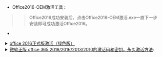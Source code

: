- Office2016-OEM激活工具 :
>> Office2016成功安装后，点击Office2016-OEM激活.exe一直下一步安装即可成功激活Office2016。

- 
<details>
    <summary>
    <a href="https://github.com/taoste/Hello-World/tree/master/github">office 2016正式版激活（绿色版）</a>
     </summary> 
	<blockquote>
【便携版运行】</br>
1. 管理员身份运行 Auto.cmd、Autopico.exe</br>
2. 完成.</br></br>
【可以激活】</br>
	Windows 10 所有版</br>
	Office 2010/2013/2016</br>
	Windows 8 、Windows 8.1 所有版</br>
	Windows Server 2016 (Theorically)</br>
  Windows 7 Professional/N/Enterprise/N 专业版、企业版</br>
  Windows Vista Business/N/Enterprise/N 商业版、企业版</br>
  Windows Server Technical Preview Build 9841/9860/9926 所有版本</br>
	Windows Server 2008/2008R2 Standard/Datacenter/Enterprise 标准版/数据中心版/企业版</br>
	Windows Server 2012/2012R2 Standard/Datacenter/Enterprise 标准版/数据中心版/企业版</br></br>
【使用方法】</br>
#Win7需装 .NET 4.0，Win8以上系统则无需</br>
1、首次管理员身份运行"卸载服务.bat"清除服务；</br>
2、系统管理员身份运行KMSpico_setup.exe安装；</br>
3、耐心等待（安装完即可自动激活！）</br></br>
【静默参数】</br>
KMSpico.exe /silent</br></br>
【使用建议】</br>
-如果杀毒软件报毒，请把安装目录以下文件加入白名单或排除项；</br>
%ProgramFiles%\KMSpico\KMSELDI.exe, Service_KMS.exe, Autopico.exe </br>
W10TP/8.1/2012R/ServerTP 系统的文件为   %WinDir%\SECOH-QAD.exe.</br></br>
- 出错情况下，建议检查日志 文件</br>
Program Files -> KMSpico -> logs</br></br>
- 通常都是使用过批量许可密钥导致.</br>
1、关于永久激活</br>
问：这是永久激活的吗？</br>
答：当然，一直都是Win7,8,8.1,10所有版本</br>
2、Pro WMC/核心版</br>
Q: 它只能激活30天或45天？</br>
A: KMS不可能真正的激活Pro WMC/Core,但可模拟激活为Win8.1可能30天或45天</br>
3、关于激活联网</br>
问：需要连接网络吗？</br>
答：不需要！</blockquote>
</details>
<details>
    <summary>
       <a href="https://share.choong.net/tools/office2016正式版激活/office-2019.html">微软正版 office 365 2019/2016/2013/2010的激活码和密钥，永久激活方法</a>:
     </summary> 
	<li><a href="#参考" id="markdown-toc-参考">参考</a></li>
</ul>
<h2 id="说明">说明</h2>
<p>如果下面的方法失效，可以考虑使用淘宝上的服务：</p>
<ul>
<li>
<p>微软正版office2016 2010 2013 365 2019激活码专业增强家庭学生visio project Mac终身激活密钥 【在售价】2.00 元</p>
</li>
<li>
<p><a href="https://s.click.taobao.com/t?e=m%3D2%26s%3DkTSI7S7ZA2ccQipKwQzePOeEDrYVVa64K7Vc7tFgwiHjf2vlNIV67m6UaVF6epLzkJM98MoZX0hFzjN9hD2WgqNloZYdv3EG6YKsWt4FgAKVoz8w%2F8flOF9EeTtntI440rU7bvMfl7Ekeu2wcxjysZLZTspLI9LKbgQUQouPSyT9Umq014SDk46%2BSOeTfXnPlb%2FeJ2LwuyrmFwM11HPlKcYOae24fhW0&amp;scm=null&amp;pvid=null&amp;app_pvid=59590_11.132.162.100_446_1564582855487&amp;ptl=floorId:17741;app_pvid:59590_11.132.162.100_446_1564582855487&amp;union_lens=lensId:0b1b0fdf_0f29_16c4865f703_a9a2">【立即下单】点击链接立即下单</a></p>
</li>
<li>
<p>微软正版office2016 2010 2019 365 2013激活码专业增强版永久密钥密匙visio2016 word project016 2019 mac【在售价】3.00 元</p>
</li>
<li>
<p><a href="https://s.click.taobao.com/t?e=m%3D2%26s%3D8t3znlZ891gcQipKwQzePOeEDrYVVa64K7Vc7tFgwiHjf2vlNIV67s%2FywZJ3S1qbEC56fBbgyn5FzjN9hD2WgqNloZYdv3EG6YKsWt4FgAKVoz8w%2F8flOF9EeTtntI440rU7bvMfl7Ekeu2wcxjysatRr5wV9RM%2Fm2JaheV3jQ79Umq014SDk46%2BSOeTfXnP9oQZfGV3PnvCmI2DPhasysYOae24fhW0&amp;scm=null&amp;pvid=null&amp;app_pvid=59590_11.27.31.117_482_1564582919625&amp;ptl=floorId:17741;app_pvid:59590_11.27.31.117_482_1564582919625&amp;union_lens=lensId:0b1b0fdf_0f29_16c4865f703_a9a3">【立即下单】点击链接立即下单</a></p>
</li>
<li>
<p>微软正版office2019 2016 2010 2013 365 visio project专业增强版永久激活码密钥mac【券后价】4.00元</p>
</li>
<li>
<p><a href="https://uland.taobao.com/coupon/edetail?e=%2BCoVYuacNdwNfLV8niU3RxsUty%2FyJZUC03%2FX6oiB2V7F8WVlIJ68ALCZhDBP9hN4y5FOJP2gSFX%2FjE4MyFlOrFSq%2FNA1ve9iXxXi0IEttfK5gjX377ZawAUndXsMm9jV4bizDAbExVE%2BDfvgRMUDEbcZelJt%2BzjyEf2ipI%2B1eUHxRGQBA7mjsK83FybdunsAWjaD%2FhBLeMF4em%2BkJGep%2BrMA4ZaWjBGsAhq7rbWA7zY%3D&amp;&amp;app_pvid=59590_11.15.225.185_485_1564582963457&amp;ptl=floorId:17741;app_pvid:59590_11.15.225.185_485_1564582963457;tpp_pvid:&amp;union_lens=lensId:0b1b0fdf_0f29_16c4865f703_a9a4">【立即领券】点击链接即可领券购买</a></p>
</li>
<li>
<p>Office2016/2013/2010/365/2019 visio projcet 激活码密钥匙word excel ppt mac远程安装包指导 专业增强版【在售价】5.00 元</p>
</li>
<li>
<p><a href="https://s.click.taobao.com/t?e=m%3D2%26s%3Dnl6Csb3MoXkcQipKwQzePOeEDrYVVa64K7Vc7tFgwiHjf2vlNIV67sRADLcIw8LJxT40F5yyh61FzjN9hD2WgqNloZYdv3EG6YKsWt4FgAKVoz8w%2F8flOF9EeTtntI440rU7bvMfl7Ekeu2wcxjysar%2FsdaQQbI9lRAuXxKTPW39Umq014SDk7ICKXNVhWYiK9e1j7Yt%2FytDBrlYM5474mU8i4WpFdCLxiXvDf8DaRs%3D&amp;scm=null&amp;pvid=null&amp;app_pvid=59590_11.131.95.84_501_1564583021436&amp;ptl=floorId:17741;app_pvid:59590_11.131.95.84_501_1564583021436&amp;union_lens=lensId:0b1b0fdf_0f29_16c4865f703_a9a5">【立即下单】点击链接立即下单</a></p>
</li>
<li>
<p>微软正版office2019 2010 2013 365 2016激活码专业增强版visio project永久激活密钥mac 【券后价】9.00元</p>
</li>
<li>
<p><a href="https://uland.taobao.com/coupon/edetail?e=cXtiNhr3TkANfLV8niU3RxsUty%2FyJZUC03%2FX6oiB2V7F8WVlIJ68ALCZhDBP9hN4y5FOJP2gSFX%2FjE4MyFlOrMvHyX3ZQ459thekuInOhby5gjX377ZawAUndXsMm9jV4bizDAbExVE%2BDfvgRMUDEbcZelJt%2BzjyCM%2FgXAMucDxqv%2FaX6RBnNlLtEE5W3A%2Feq7Rxew3879d4em%2BkJGep%2BrMA4ZaWjBGsAhq7rbWA7zY%3D&amp;&amp;app_pvid=59590_11.8.25.93_471_1564582760670&amp;ptl=floorId:17741;app_pvid:59590_11.8.25.93_471_1564582760670;tpp_pvid:&amp;union_lens=lensId:0b1b0fdf_0f29_16c4865f703_a9a1">【立即领券】点击链接即可领券购买</a></p>
</li>
<li>
<p>微软正版office2019 2016 2010 2013 365 visio project专业增强版永久激活码密钥mac 【在售价】10.00 元</p>
</li>
<li>
<p><a href="https://s.click.taobao.com/t?e=m%3D2%26s%3DJQnAd5XclxMcQipKwQzePOeEDrYVVa64K7Vc7tFgwiHjf2vlNIV67sRADLcIw8LJsUZsiWgXrvhFzjN9hD2WgqNloZYdv3EG6YKsWt4FgAKVoz8w%2F8flOF9EeTtntI440rU7bvMfl7Hw8qEDak8r4gMn8hLIa80vzRD18rVfQC7Qi04ZWz7rmcIq0jlEj0BmUZhXT4CPU5p4FEJj62OWMg%3D%3D&amp;scm=null&amp;pvid=null&amp;app_pvid=59590_11.131.95.84_493_1564583075001&amp;ptl=floorId:17741;app_pvid:59590_11.131.95.84_493_1564583075001&amp;union_lens=lensId:0b0f8b61_0f1e_16c486afb3f_55fe">【立即下单】点击链接立即下单</a></p>
</li>
<li>
<p>office2019激活码visio project 2016 2013 2010软件远程安装包 【在售价】19.80 元</p>
</li>
<li>
<p><a href="https://s.click.taobao.com/t?e=m%3D2%26s%3DrDNgSNDpSSUcQipKwQzePOeEDrYVVa64LKpWJ%2Bin0XLjf2vlNIV67h4M0UjCl1LJJYccVKkURIhFzjN9hD2WgqNloZYdv3EG6YKsWt4FgAKVoz8w%2F8flOF9EeTtntI440rU7bvMfl7Ekeu2wcxjysXJrVrpo0gtJm2JaheV3jQ79Umq014SDkwvzM5HMQuXQ68TRvlFMBGZ%2FkhK2gLZp%2B3EqY%2Bakgpmw&amp;scm=null&amp;pvid=null&amp;app_pvid=59590_11.27.19.203_500_1564498069314&amp;ptl=floorId:17741;app_pvid:59590_11.27.19.203_500_1564498069314&amp;union_lens=lensId:0b0b23b7_0ede_16c4358494a_bba5">【立即下单】点击链接立即下单</a></p>
</li>
<li>
<p>正版绑定Office 2019/2016/2013/2010激活word excel ppt Mac2016/2019/家庭学生版/专业增强版【在售价】69.00 元</p>
</li>
<li>
<p><a href="https://s.click.taobao.com/t?e=m%3D2%26s%3DvHpeMh6DVj8cQipKwQzePOeEDrYVVa64K7Vc7tFgwiHjf2vlNIV67ijjkeS5TVuOByy0g7RzMQdFzjN9hD2WgqNloZYdv3EG6YKsWt4FgAKVoz8w%2F8flOF9EeTtntI440rU7bvMfl7Ekeu2wcxjysar%2FsdaQQbI9lRAuXxKTPW39Umq014SDk7ICKXNVhWYiK9e1j7Yt%2FytIJvyzxX%2FSWJwsvXgcYAFwxiXvDf8DaRs%3D&amp;scm=null&amp;pvid=null&amp;app_pvid=59590_11.15.153.223_519_1564583123946&amp;ptl=floorId:17741;app_pvid:59590_11.15.153.223_519_1564583123946&amp;union_lens=lensId:0b0f8b61_0f1e_16c486afb3f_5605">【立即下单】点击链接立即下单</a></p>
</li>
<li>
<p>Office365个人版家庭版Word Excel Ppt 办公软件服务 win/mac2019【在售价】269.00 元</p>
</li>
<li>
<p><a href="https://s.click.taobao.com/t?e=m%3D2%26s%3DiHBcGjVDZ9ccQipKwQzePOeEDrYVVa64K7Vc7tFgwiHjf2vlNIV67toD9GMRZv%2FMPx3RkWSJTuxFzjN9hD2WgqNloZYdv3EG6YKsWt4FgAKVoz8w%2F8flOF9EeTtntI440rU7bvMfl7F2ObYEuLvnIySfZeiqUM2qskmx5kiO8DpndR0CisZIhWNCS8erzNyEWfNxEzlZJxLPZMUUR31Kpg%3D%3D&amp;scm=null&amp;pvid=null&amp;app_pvid=59590_11.20.235.152_529_1564583245679&amp;ptl=floorId:17741;app_pvid:59590_11.20.235.152_529_1564583245679&amp;union_lens=lensId:0b0f8b61_0f1e_16c486afb3f_5632">【立即下单】点击链接立即下单</a></p>
</li>
<li>
<p>微软Office365个人版/家庭版/2016/2019/Mac/Win正版激活码/苹果【在售价】298.00 元</p>
</li>
<li>
<p><a href="https://s.click.taobao.com/t?e=m%3D2%26s%3DwWvh%2B1K%2F0Z4cQipKwQzePOeEDrYVVa64K7Vc7tFgwiHjf2vlNIV67ijjkeS5TVuOgL3PGTnk8MZFzjN9hD2WgqNloZYdv3EG6YKsWt4FgAKVoz8w%2F8flOF9EeTtntI440rU7bvMfl7F2ObYEuLvnIySfZeiqUM2qskmx5kiO8DrXn%2F66GKkZXbj8Cm8j3o1mfFxhTVNnLF1282nR2%2Fp2YKJn5AyUbPoV&amp;scm=null&amp;pvid=null&amp;app_pvid=59590_11.1.97.36_537_1564583174892&amp;ptl=floorId:17741;app_pvid:59590_11.1.97.36_537_1564583174892&amp;union_lens=lensId:0b0f8b61_0f1e_16c486afb3f_561a">【立即下单】点击链接立即下单</a></p>
</li>
</ul>
<h2 id="永久激活码">永久激活码</h2>
<p>如果失效，可以考虑淘宝上的服务。</p>
<h3 id="office-356">Office 356</h3>
<p>Microsoft Office 365 Pro Plus产品密钥列表</p>
<div class="highlighter-rouge"><div class="highlight"><pre class="highlight"><code>2B8KN-FFK6J-YWMV4-J3DY2-3YF29
2MNJP-QY9KX-MKBKM-9VFJ2-CJ9KK
366NX-BQ62X-PQT9G-GPX4H-VT7TX
433NF-H7TMK-TPMPK-W4FGW-7FP9K
46DNX-B4Q98-PQVPW-Q8VM6-FVR29
4HNBK-863MH-6CR6P-GQ6WP-J42C9
6HDB9-BNRGY-J3F83-CF43C-D67TX
6KTFN-PQH9H T8MMB-YG8K4-367TX
7TPNM-PMWKF-WVHKV-G869H-9BQ6X
7XD2X-JWJ94-BCHBW-W9WXP-J2WPT
828CH-G4FPY-HMH4R-32GCK-6D9BH
AD3XE-7FZDV-VMMB9-6M5SD-VODYF
DJC4N-DX7PC-GM3GK-V8KKW-XWYGX
DMXHM-GNMM3-MYHHK-6TVT2-XTKKK
G9N3P-GRJK6-VM63J-F9M27-KHGXK
GPT9W-CWNJK-KB29G-8V93J-TQ429
GYWDG-NMV9P-746HR-Y2VQW-YPXKK
KBDNM-R8CD9-RK366-WFM3X-C7GXK
KDVQM-HMNFJ-P9PJX-96HDF-DJYGX
MH2KN-96KYR-GTRD4-KBKP4-Q9JP9
MTDNG-PDDGD-MHMV4-F2MBY-RCXKK
N2P94-XV8HD-W9MHF-VQHHH-M4D6X
N4M7D-PD46X-TJ2HQ-RPDD7-T28P9
N7PXY-WR4XP-D4FGK-K66JH-CYQ6X
NK8R7-8VXCQ 3M2FM-8446R-WFD6
NK8R7-8VXCQ 3M2FM-8446R-WFD6X
PBTFM-WWN3H-2GD9X-VJRMG-C9VTX
PNP4F-KY64B-JJF4P-7R7J9-7XJP9
TV9PW-6RP6V-FDVP9-9GC78-Y4B4X
V44DD-TMTDC-GPJWJ-WXKGK-7JW9T
VQCRC-J4GTW-T8XQW-RX6QG-4HVG4
VTM6G-YPQ9Q-BVYJQ-37RYH-R4X38
WTFN9-KRCBV-2VBBH-BC272-27GXM
X2YWD-NWJ42-3PGD6-M37DP-VFP9K
XRNFT-HG2FV-G74BP-7PVDC-JB29K 
</code></pre></div></div>
<h3 id="office-2019-激活密钥">office 2019 激活密钥</h3>
<p>office2019专业增强版本（office2019 pro Plus）</p>
<div class="highlighter-rouge"><div class="highlight"><pre class="highlight"><code>NJHVR-FK6XR-M97MB-P8CXD-FM4PJ
GRBR4-J4N3M-KTX9C-JM4PJ-J8HPT
NXVJY-X9T8G-Y6RWG-8VQ7V-PWHPT
</code></pre></div></div>
<p>visio2019专业版激活密钥：</p>
<div class="highlighter-rouge"><div class="highlight"><pre class="highlight"><code>FHK9Q-NPXKY-QVQ9J-MXWMH-X78CP
</code></pre></div></div>
<p>project2019专业版激活密钥：</p>
<div class="highlighter-rouge"><div class="highlight"><pre class="highlight"><code>F4QWT-NMMKH-XPTV9-W9HFB-B4JCQ
</code></pre></div></div>
<p>其它激活密钥：</p>
<div class="highlighter-rouge"><div class="highlight"><pre class="highlight"><code>GRBR4-J4N3M-KTX9C-JM4PJ-J8HPT
NJHVR-FK6XR-M97MB-P8CXD-FM4PJ
NXVJY-X9T8G-Y6RWG-8VQ7V-PWHPT
W8W6K-3N7KK-PXB9H-8TD8W-BWTH9
N9J9Q-Q7MMP-XDDM6-63KKP-76FPM 
9DP6T-9AGWG-KWV33-9MPC8-JDCVF
7G2HE-JR8KL-ABB9D-Y7789-GLNFL
U2PWU-H7D9H-69T3B-JEYC2-3R2NG
R8R8P-MTT6F-KLRPM-J7CAB-PJM8C
A4XV7-QP9JN-E7FCB-VQFRD-4NLKC
U272H-HH2F6-WDG36-ULUPX-PCHTJ
7LR67-WTXPA-KLUHV-GEK2E-QW4CK
EUYTH-3KWKL-PJMX7-XBCPW-9U2DD
</code></pre></div></div>
<h3 id="office-2016-激活密钥">office 2016 激活密钥</h3>
<p>Office 2016 Pro Plus Retail 版激活密钥：</p>
<div class="highlighter-rouge"><div class="highlight"><pre class="highlight"><code>[Key]：3XJTG-YNBMY-TBH9M-CWB2Y-YWRHH
[Key]：6TCQ3-NBBJ2-RTJCM-HFRKV-G6PQV
[Key]：CGGR9-NQYC7-KRRGM-K4Y8J-XW3K7
[Key]：3GXXR-NT7BJ-9DRBB-M9FYC-CKCQV
</code></pre></div></div>
<p>Office 2016 Visio Pro Retail 版激活密钥：</p>
<div class="highlighter-rouge"><div class="highlight"><pre class="highlight"><code>[Key]：VPKCP-96NGG-6888Q-3FTVY-43KY7
</code></pre></div></div>
<p>Office 2016 Project Pro Retail 版激活密钥：</p>
<div class="highlighter-rouge"><div class="highlight"><pre class="highlight"><code>[Key]：93N8W-W8HD8-R7M7R-K8WFY-3GPQD
[Key]：CGW9N-DR7K6-636BK-C8VJ7-BDW3D
</code></pre></div></div>
<p>Office 2016 Pro Retail 版激活密钥：</p>
<div class="highlighter-rouge"><div class="highlight"><pre class="highlight"><code>[Key]：D77NY-XJ4WK-3MGPX-FGBYF-QGPX7
[Key]：GGN2G-KFCYX-G38YD-FC87Q-H22X7
[Key]：NP4QM-BMRG3-G8D6M-8BC4W-78RQV
[Key]：NTGF6-Q4QRC-M7Q9R-KBYJV-XD8DV
[Key]：V4PG8-NK3WC-RG6X3-RWB37-X77HH
[Key]：XKK79-6GNKP-FVDCH-K24VH-3J3VH
</code></pre></div></div>
<p>Office 2016 Project Std Retail 版激活密钥：</p>
<div class="highlighter-rouge"><div class="highlight"><pre class="highlight"><code>[Key]：M9R3N-WJ6VB-FP3B8-J94M8-PKCQM
</code></pre></div></div>
<p>Office 2016 Home Business Retail 版激活密钥：</p>
<div class="highlighter-rouge"><div class="highlight"><pre class="highlight"><code>[Key]：YDGFB-CFN3G-JQRFM-3CV4K-FRG7X
[Key]：YQ82T-2N8TH-FM4GF-G2T7Y-B4G7X
[Key]：QPWT6-RTN83-QYJ9C-MBB7J-J8GBK
[Key]：RJHMT-NYJ48-BXRXH-C48DQ-RJRD9
[Key]：PDRT2-NTX32-X2BGX-VXV8J-78RD9
[Key]：NHG3V-QV7DX-KRYHX-TJ99H-YY6BK

6WTHT-N7M4Q-KY7DW-WVDF3-G83HX
8YGHQ-N7DM6-HX7X2-V8HKC-7CFD9
9T3NF-62BG3-2WQ37-6794Y-HT9VX
CDWNC-92747-2M6B8-2WDVY-43KVX
FFVGV-HN8BY-D3BK9-V6T7M-JK8YK
GHCTN-PWTTW-WW36W-2FPK3-63BQ9
HNXFM-DXY4M-G2KDP-97XXK-BKMQ9
YNVW8-WK4TP-8GHFF-R48JH-RGDHX
YRCGD-NBT24-394X2-TQ44C-DDBQ9
NHPWV-J9P2X-BPT47-VMWHJ-4VV39
N9QVX-724WK-VCVTK-QKWMF-VMH39
NDXJM-KCQG4-Q3VX3-JVX73-FM6BK
M4FNV-VTJGG-4BW33-VYV2V-JQKVX
MPV3N-3DJRJ-74CPK-RXGDM-3GPMK
FNGX7-VC89B-248DR-4QC9X-9HJYK
CXTHH-VNJGK-MDCVT-KKWYQ-4GDHX
D7P4N-9JQDR-8PXB9-J8FV6-D3WYK
D83YW-FRN3V-6KJRQ-QKGHM-BBH39
DVBKN-TWYYT-9GV9F-DF96T-722MK
CQYNJ-C7D3P-92GKB-3RDWP-P9XVX
BTPWB-NFVJF-MPCDC-VJKT4-W8GBK
9BJ3K-N7M3T-4TJJV-2V473-8K8YK
7N9M2-B9XY9-97HCM-2WHXX-9HJYK
7TN8X-RFMPQ-XQRDV-4HQHY-YWRD9
</code></pre></div></div>
<p>Office 2016 Home Student Retail 版激活密钥：</p>
<div class="highlighter-rouge"><div class="highlight"><pre class="highlight"><code>[Key]：RXVQN-93PF2-3H94R-BFKFH-GCQH9
[Key]：NXCGP-Q2X6H-QRBW7-QM9FP-TMT79
[Key]：NY8Y8-D6CBT-QJPWG-XPBGC-KW3H9
[Key]：P2JBN-GJQYC-CG8RR-M7BQV-M4G79
[Key]：N4VKB-GVBGG-9YHDC-CT393-RJRFK
[Key]：HG83C-N3F2V-V32CQ-WPVXX-CDKV9

27VKN-2GKRR-CRR7J-6V8P3-FM6BX
2XJC2-N6T8B-HK8R6-QX69R-W8GBX
3RM2F-N332C-RKXQR-G3JGR-K4TBX
B3JN7-D9C28-WVXVC-JFXBH-8HV4K
CRN9H-BB6MM-TGFT2-JCBVG-QYH4K
FDJ72-R3NFV-TCTJ4-43WKD-4GDH9
GCXN3-X2PD4-PTRR6-KCYYW-HMH4K
GPVJX-XNMPB-2KD2J-JJKDQ-G83H9
HBFJH-6VNJR-46HTQ-6GY4K-YDWYX
W63MC-NPB3D-88GMF-C2H6B-FGDH9
</code></pre></div></div>
<p>Office 2016 Word Retail 版激活密钥：</p>
<div class="highlighter-rouge"><div class="highlight"><pre class="highlight"><code>[Key]：342HH-FNBQT-D42D7-Y9X4Q-49CTD
[Key]：BYJVM-QHNFB-BBFFX-2VRHG-6F4J3
[Key]：D6KGQ-HNXTC-8WHPF-7MHTQ-PYVCQ
[Key]：FNMBC-KWVK8-K3BJR-4XHBW-HMH83
[Key]：PJNY4-Q23VG-2WQGX-VHYKD-PYVCQ
[Key]：T8HNG-D69V2-94CQ2-3XKKY-HT92Q
[Key]：W4VPG-QQN66-J4BPB-3MMHC-4RHCQ
[Key]：XXNVK-WMQ4T-6MTGF-WQFD3-XHJ6D
[Key]：YY2CW-79NJT-3KM88-98BCG-KTPTD
</code></pre></div></div>
<p>Office 2016 Excel Retail 版激活密钥：</p>
<div class="highlighter-rouge"><div class="highlight"><pre class="highlight"><code>[Key]：T2NR8-D9XBG-YWMH4-7JK7B-XBT7P
</code></pre></div></div>
<p>Office 2016 Access Retail 版激活密钥：</p>
<div class="highlighter-rouge"><div class="highlight"><pre class="highlight"><code>[Key]：CNXXK-G77YK-DBGQ2-6T9PT-C9XVF
[Key]：VN9KM-RKM4H-K9PBY-J9R6R-GXXVF
</code></pre></div></div>
<p>Office 2016 Outlook Retail 版激活密钥：</p>
<div class="highlighter-rouge"><div class="highlight"><pre class="highlight"><code>[Key]：8NFD7-9MT3V-8RVC2-FW23H-G6PPX
[Key]：3MBDN-FXD8Q-GVGGK-TX8H4-6Q76K
[Key]：6FXCY-NGBB7-49HB8-CMHHM-BBH6K
[Key]：74WC9-BNH6Q-HTPM7-CFTMP-HH689
[Key]：846DJ-N9GBP-2P46T-VMR4P-TMT89
[Key]：FCJX4-BVNJ9-444CM-8GMK7-R9CPX
[Key]：MCGNH-RHGV9-CKPMY-BTXDJ-TQ76K
[Key]：TJD9N-9J78H-Y6399-YJ8G2-3YH6K
</code></pre></div></div>
<p>Office 2016 Power Point Retail 版激活密钥：</p>
<div class="highlighter-rouge"><div class="highlight"><pre class="highlight"><code>[Key]：W3MNG-CCWVT-2F6JH-WHHR7-R9CP4
</code></pre></div></div>
<p>Office 2016 Publisher Retail 版激活密钥：</p>
<div class="highlighter-rouge"><div class="highlight"><pre class="highlight"><code>[Key]：DYQ2H-NP789-TV9KF-XXG9C-RVV7R
[Key]：JXNBM-RP46P-F3KTQ-44W8T-CGYVR
</code></pre></div></div>
<h3 id="office-2013-激活密钥">office 2013 激活密钥</h3>
<p>Office ProPlus 2013 Retail(零售版)激活密匙：</p>
<div class="highlighter-rouge"><div class="highlight"><pre class="highlight"><code>9RN4T-JPBQV-XQMC9-PM9FP-PGWP9
TKX7J-VDN26-Y2WKQ-7MG8R-X2CC9
N9M8X-QDKGK-W27Q6-2GQYT-TJC9K
4VNXV-F7PBY-GY8WK-2KYDD-B96YQ
HDN2D-VJPHH-D4P4K-BQ27R-BY28K
72RN3-HB2JJ-K9RF8-YVB3Q-628P9
DW6HK-NB8QW-8PXVX-QG29K-BKJP9
N3KJM-Q24M3-GM2HY-KQXYW-HMF29
ND8PK-2PRQW-869D2-RVT6Y-6VGXK
PB44J-GNX2R-BJJYX-HJW6R-Q9JP9
PHX9Q-N9GKW-CG4VF-MHCWR-367TX
GWNTD-K2T99-BTTG2-DJQJJ-TQ429
VCKBN-4V4QW-P7463-98F37-T28P9
27NBW-JF64Y-37YWH-JYG9G-D3TXK
NFFT2-HWVWR-C934T-YM2VJ-YPXKK
THN7X-Y9DM4-QH2TT-XQ82G-9KVTX
N9JFJ-44VW2-X3J33-BXX9K-P3429
MJN6F-M8XD9-R84JM-P8P8W-J8C9K 
</code></pre></div></div>
<p>Office 2013 Volume(批量授权版) KMS专用激活序列号：</p>
<div class="highlighter-rouge"><div class="highlight"><pre class="highlight"><code>Office 2013 Professional Plus： YC7DK-G2NP3-2QQC3-J6H88-GVGXT
Office 2013 Standard：          KBKQT-2NMXY-JJWGP-M62JB-92CD4
Project 2013 Professional：     FN8TT-7WMH6-2D4X9-M337T-2342K
Project 2013 Standard：         6NTH3-CW976-3G3Y2-JK3TX-8QHTT
Visio 2013 Professional：       C2FG9-N6J68-H8BTJ-BW3QX-RM3B3
Visio 2013 Standard：           J484Y-4NKBF-W2HMG-DBMJC-PGWR7
Access 2013：                   NG2JY-H4JBT-HQXYP-78QH9-4JM2D
Excel 2013：                    VGPNG-Y7HQW-9RHP7-TKPV3-BG7GB
InfoPath 2013：                 DKT8B-N7VXH-D963P-Q4PHY-F8894
Lync 2013：                     2MG3G-3BNTT-3MFW9-KDQW3-TCK7R
OneNote 2013：                  TGN6P-8MMBC-37P2F-XHXXK-P34VW
Outlook 2013：                  QPN8Q-BJBTJ-334K3-93TGY-2PMBT
PowerPoint 2013：               4NT99-8RJFH-Q2VDH-KYG2C-4RD4F
Publisher 2013：                PN2WF-29XG2-T9HJ7-JQPJR-FCXK4
Word 2013：                     6Q7VD-NX8JD-WJ2VH-88V73-4GBJ7 
</code></pre></div></div>
<h3 id="office-2010-激活密钥">office 2010 激活密钥</h3>
<p>office2010激活密钥：</p>
<div class="highlighter-rouge"><div class="highlight"><pre class="highlight"><code>7X9XM-HGMB4-TMGHY-9VDQV-R8CGB
HV7BJ-R6GCT-VHBXD-YH4FD-GTH2T
VYBBJ-TRJPB-QFQRF-QFT4D-H3GVB
J33GT-XVVYK-VHBBC-VY7FB-MTQ4C
GRPWH-7CDHQ-K3G3C-JH2KX-C88H8
6CCCX-Y93YP-3WQGT-YCKFW-QTTT7
6QFDX-PYH2G-PPYFD-C7RJM-BBKQ8
BDD3G-XM7FB-BD2HM-YK63V-VQFDK
VYBBJ-TRJPB-QFQRF-QFT4D-H3GVB
DBXYD-TF477-46YM4-W74MH-6YDQ8
</code></pre></div></div>
<p>Office 2010 Professional Plus Retail(零售版)密钥key:</p>
<div class="highlighter-rouge"><div class="highlight"><pre class="highlight"><code>C6YV2-6CKK8-VF7JB-JJCFM-HXJ2D
GCXQJ-KFYBG-XR77F-XF3K8-WT7QW
23TGP-FTKV6-HTHGD-PDWWP-MWCRQ
QY89T-88PV8-FD7H7-CJVCQ-GJ492
GDQ98-KW37Y-MVR84-246FH-3T6BG
FGVT2-GBV2M-YG4BD-JM823-XJYRY
TTWC8-Y8KD3-YD77J-RGWTF-DTG2V
</code></pre></div></div>
<p>Office home and student 2010：</p>
<div class="highlighter-rouge"><div class="highlight"><pre class="highlight"><code>HV7BJ-R6GCT-VHBXD-YH4FD-GTH2T 
</code></pre></div></div>
<p>office 2010 专业版密钥:</p>
<div class="highlighter-rouge"><div class="highlight"><pre class="highlight"><code>NW8E5-P49TH-1GVJN-554PL-LGJJA
VJ5ID-K6NEX-10583-8Z9QU-PJB1O
X0JPA-CUSBK-T0J8O-2IH6W-DT6N1
</code></pre></div></div>
<p>Office Professional Plus 2010 密钥：</p>
<div class="highlighter-rouge"><div class="highlight"><pre class="highlight"><code>J33GT-XVVYK-VHBBC-VY7FB-MTQ4C
GRPWH-7CDHQ-K3G3C-JH2KX-C88H8
6CCCX-Y93YP-3WQGT-YCKFW-QTTT7
6QFDX-PYH2G-PPYFD-C7RJM-BBKQ8
BDD3G-XM7FB-BD2HM-YK63V-VQFDK
VYBBJ-TRJPB-QFQRF-QFT4D-H3GVB
DBXYD-TF477-46YM4-W74MH-6YDQ8
</code></pre></div></div>
<h2 id="参考">参考</h2>
<ol>
<li><a href="https://support.office.com/zh-cn/article/%E6%BF%80%E6%B4%BB-office-5bd38f38-db92-448b-a982-ad170b1e187e">微软官网：激活 Office 365、2019、 2016 和 2013</a></li>
<li><a href="https://jingyan.baidu.com/article/3aed632ec8f539701180914f.html">如何安装Office 2019最新官方版本和永久激活</a></li>
</ol>
</div>
</details>
